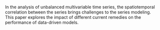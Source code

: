 In the analysis of unbalanced multivariable time series, the spatiotemporal correlation between the series brings challenges to the series modeling. This paper explores the impact of different current remedies on the performance of data-driven models.

